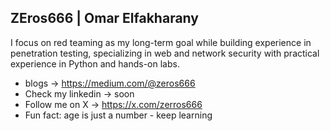 ## ZEros666 | Omar Elfakharany

I focus on red teaming as my long-term goal while building experience in penetration testing, specializing in web and network security with practical experience in Python and hands-on labs.

- blogs -> https://medium.com/@zeros666
- Check my linkedin -> soon
- Follow me on X -> https://x.com/zerros666
- Fun fact: age is just a number - keep learning

